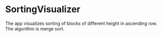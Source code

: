 # SortingVisualizer
The app visualizes sorting of blocks of different height in ascending row.
The algorithm is merge sort.
